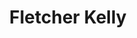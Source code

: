 ---
title: "Fletcher Kelly"
image: "images/author/fletcher-kelly.jpg"
description: "Who is Fletcher?
</br>
  
Fletcher is a senior engineer within the FastTrack for Azure team. He is a passionate cloud advocate and pretty much loves everything around the cloud and all of its supporting technologies. Looking to share his experiences with a larger community as well as learn from the community. You can’t take and not give back. He has many other passions apart from cloud and technology, these include scuba, motorbikes, home automation and traveling with his amazing and very patient wife.

Follow him [on Twitter](https://twitter.com/fskelly)."
---